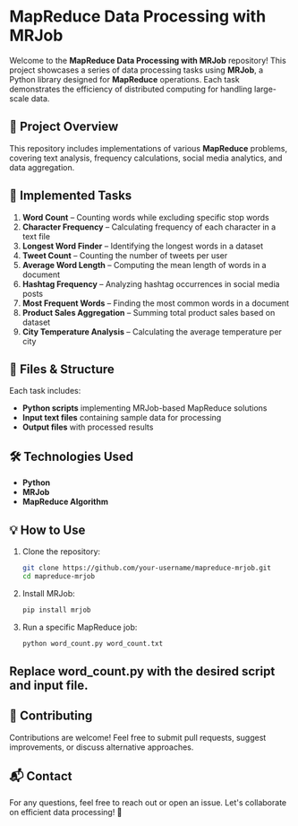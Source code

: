 # MapReduce Data Processing with MRJob

Welcome to the **MapReduce Data Processing with MRJob** repository! This project showcases a series of data processing tasks using **MRJob**, a Python library designed for **MapReduce** operations. Each task demonstrates the efficiency of distributed computing for handling large-scale data.

## 📌 Project Overview
This repository includes implementations of various **MapReduce** problems, covering text analysis, frequency calculations, social media analytics, and data aggregation.

## 🚀 Implemented Tasks
1. **Word Count** – Counting words while excluding specific stop words  
2. **Character Frequency** – Calculating frequency of each character in a text file  
3. **Longest Word Finder** – Identifying the longest words in a dataset  
4. **Tweet Count** – Counting the number of tweets per user  
5. **Average Word Length** – Computing the mean length of words in a document  
6. **Hashtag Frequency** – Analyzing hashtag occurrences in social media posts  
7. **Most Frequent Words** – Finding the most common words in a document  
8. **Product Sales Aggregation** – Summing total product sales based on dataset  
9. **City Temperature Analysis** – Calculating the average temperature per city  

## 📂 Files & Structure
Each task includes:
- **Python scripts** implementing MRJob-based MapReduce solutions  
- **Input text files** containing sample data for processing  
- **Output files** with processed results  

## 🛠️ Technologies Used
- **Python**  
- **MRJob**  
- **MapReduce Algorithm**  

## 💡 How to Use
1. Clone the repository:
   ```sh
   git clone https://github.com/your-username/mapreduce-mrjob.git  
   cd mapreduce-mrjob
2. Install MRJob:
   ```sh
   pip install mrjob
4. Run a specific MapReduce job:
   ```sh
   python word_count.py word_count.txt
## Replace word_count.py with the desired script and input file.

## 📢 Contributing
Contributions are welcome! Feel free to submit pull requests, suggest improvements, or discuss alternative approaches.

## 📬 Contact
For any questions, feel free to reach out or open an issue. Let's collaborate on efficient data processing! 🚀
